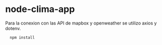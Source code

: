 # node-clima-app
  Para la conexion con las API de mapbox y openweather se utilizo axios y dotenv.  
```
  npm install
```
